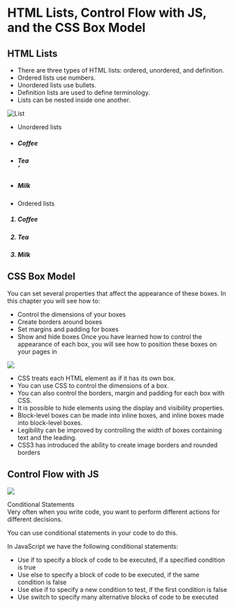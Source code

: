 # HTML Lists, Control Flow with JS, and the CSS Box Model

## HTML Lists
- There are three types of HTML lists: ordered,
unordered, and definition.
- Ordered lists use numbers.
- Unordered lists use bullets.
-  Definition lists are used to define terminology.
-  Lists can be nested inside one another.

![List](https://media.gcflearnfree.org/content/5e46ef60397c182fec255f32_02_14_2020/lists.png)
- Unordered lists
<ul>  

 #####  <li>Coffee</li>  
  #####  <li>Tea</li>  '
  ##### <li>Milk</li>  
</ul>

- Ordered lists 
<ol>  

  ##### <li>Coffee</li>
  ##### <li>Tea</li>
   ##### <li>Milk</li>  

</ol>

## CSS Box Model  

You can set several properties that affect the appearance of
these boxes. In this chapter you will see how to:
-  Control the dimensions of your boxes
-  Create borders around boxes
-  Set margins and padding for boxes
-  Show and hide boxes
Once you have learned how to control the appearance of each
box, you will see how to position these boxes on your pages in

![](https://res.cloudinary.com/practicaldev/image/fetch/s--7ihEu6G5--/c_imagga_scale,f_auto,fl_progressive,h_900,q_auto,w_1600/https://dev-to-uploads.s3.amazonaws.com/i/iwkjpm93cri86dxj19gb.png)

- CSS treats each HTML element as if it has its own box.
- You can use CSS to control the dimensions of a box.
-  You can also control the borders, margin and padding
for each box with CSS.
- It is possible to hide elements using the display and
visibility properties.
-  Block-level boxes can be made into inline boxes, and
inline boxes made into block-level boxes.
- Legibility can be improved by controlling the width of
boxes containing text and the leading.
-  CSS3 has introduced the ability to create image
borders and rounded borders


## Control Flow with JS

![](https://i.ytimg.com/vi/phXZVneg5ow/hqdefault.jpg)

Conditional Statements  
Very often when you write code, you want to perform different actions for different decisions.

You can use conditional statements in your code to do this.

In JavaScript we have the following conditional statements:

- Use if to specify a block of code to be executed, if a specified condition is true
- Use else to specify a block of code to be executed, if the same condition is false
- Use else if to specify a new condition to test, if the first condition is false
- Use switch to specify many alternative blocks of code to be executed